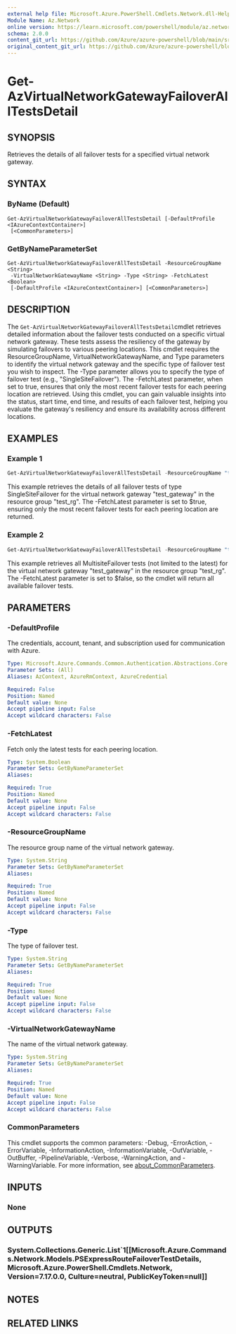 ```yaml
---
external help file: Microsoft.Azure.PowerShell.Cmdlets.Network.dll-Help.xml
Module Name: Az.Network
online version: https://learn.microsoft.com/powershell/module/az.network/get-azvirtualnetworkgatewayfailoveralltestsdetail
schema: 2.0.0
content_git_url: https://github.com/Azure/azure-powershell/blob/main/src/Network/Network/help/Get-AzVirtualNetworkGatewayFailoverAllTestsDetail.md
original_content_git_url: https://github.com/Azure/azure-powershell/blob/main/src/Network/Network/help/Get-AzVirtualNetworkGatewayFailoverAllTestsDetail.md
---
```


# Get-AzVirtualNetworkGatewayFailoverAllTestsDetail

## SYNOPSIS
Retrieves the details of all failover tests for a specified virtual network gateway.

## SYNTAX

### ByName (Default)
```
Get-AzVirtualNetworkGatewayFailoverAllTestsDetail [-DefaultProfile <IAzureContextContainer>]
 [<CommonParameters>]
```

### GetByNameParameterSet
```
Get-AzVirtualNetworkGatewayFailoverAllTestsDetail -ResourceGroupName <String>
 -VirtualNetworkGatewayName <String> -Type <String> -FetchLatest <Boolean>
 [-DefaultProfile <IAzureContextContainer>] [<CommonParameters>]
```

## DESCRIPTION
The `Get-AzVirtualNetworkGatewayFailoverAllTestsDetail`cmdlet retrieves detailed information about the failover tests conducted on a specific virtual network gateway. These tests assess the resiliency of the gateway by simulating failovers to various peering locations.
This cmdlet requires the ResourceGroupName, VirtualNetworkGatewayName, and Type parameters to identify the virtual network gateway and the specific type of failover test you wish to inspect. The -Type parameter allows you to specify the type of failover test (e.g., "SingleSiteFailover").
The -FetchLatest parameter, when set to true, ensures that only the most recent failover tests for each peering location are retrieved.
Using this cmdlet, you can gain valuable insights into the status, start time, end time, and results of each failover test, helping you evaluate the gateway's resiliency and ensure its availability across different locations.

## EXAMPLES

### Example 1
```powershell
Get-AzVirtualNetworkGatewayFailoverAllTestsDetail -ResourceGroupName "test_rg" -VirtualNetworkGatewayName "test_gateway" -Type "SingleSiteFailover" -FetchLatest $true
```

This example retrieves the details of all failover tests of type SingleSiteFailover for the virtual network gateway "test_gateway" in the resource group "test_rg". The -FetchLatest parameter is set to $true, ensuring only the most recent failover tests for each peering location are returned.

### Example 2
```powershell
Get-AzVirtualNetworkGatewayFailoverAllTestsDetail -ResourceGroupName "test_rg" -VirtualNetworkGatewayName "test_gateway" -Type "MultiSiteFailover" -FetchLatest $false
```

This example retrieves all MultisiteFailover tests (not limited to the latest) for the virtual network gateway "test_gateway" in the resource group "test_rg". The -FetchLatest parameter is set to $false, so the cmdlet will return all available failover tests.

## PARAMETERS

### -DefaultProfile
The credentials, account, tenant, and subscription used for communication with Azure.

```yaml
Type: Microsoft.Azure.Commands.Common.Authentication.Abstractions.Core.IAzureContextContainer
Parameter Sets: (All)
Aliases: AzContext, AzureRmContext, AzureCredential

Required: False
Position: Named
Default value: None
Accept pipeline input: False
Accept wildcard characters: False
```

### -FetchLatest
Fetch only the latest tests for each peering location.

```yaml
Type: System.Boolean
Parameter Sets: GetByNameParameterSet
Aliases:

Required: True
Position: Named
Default value: None
Accept pipeline input: False
Accept wildcard characters: False
```

### -ResourceGroupName
The resource group name of the virtual network gateway.

```yaml
Type: System.String
Parameter Sets: GetByNameParameterSet
Aliases:

Required: True
Position: Named
Default value: None
Accept pipeline input: False
Accept wildcard characters: False
```

### -Type
The type of failover test.

```yaml
Type: System.String
Parameter Sets: GetByNameParameterSet
Aliases:

Required: True
Position: Named
Default value: None
Accept pipeline input: False
Accept wildcard characters: False
```

### -VirtualNetworkGatewayName
The name of the virtual network gateway.

```yaml
Type: System.String
Parameter Sets: GetByNameParameterSet
Aliases:

Required: True
Position: Named
Default value: None
Accept pipeline input: False
Accept wildcard characters: False
```

### CommonParameters
This cmdlet supports the common parameters: -Debug, -ErrorAction, -ErrorVariable, -InformationAction, -InformationVariable, -OutVariable, -OutBuffer, -PipelineVariable, -Verbose, -WarningAction, and -WarningVariable. For more information, see [about_CommonParameters](http://go.microsoft.com/fwlink/?LinkID=113216).

## INPUTS

### None

## OUTPUTS

### System.Collections.Generic.List`1[[Microsoft.Azure.Commands.Network.Models.PSExpressRouteFailoverTestDetails, Microsoft.Azure.PowerShell.Cmdlets.Network, Version=7.17.0.0, Culture=neutral, PublicKeyToken=null]]

## NOTES

## RELATED LINKS
